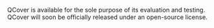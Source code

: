 QCover is available for the sole purpose of its evaluation and testing. QCover will soon be officially released under an open-source license.
